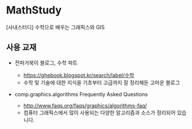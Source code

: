 # MathStudy
[사내스터디] 수학으로 배우는 그래픽스와 GIS


## 사용 교재
* 전파거북이 블로그, 수학 파트 
  - https://ghebook.blogspot.kr/search/label/수학
  - 수학 및 기술에 대한 지식을 기초부터 고급까지 잘 정리해둔 고마운 블로그

* comp.graphics.algorithms Frequently Asked Questions
  - http://www.faqs.org/faqs/graphics/algorithms-faq/
  - 컴퓨터 그래픽스에서 많이 사용되는 다양한 알고리즘과 소스가 정리되어 있습니다.
